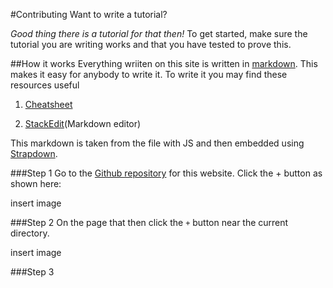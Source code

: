 #Contributing
Want to write a tutorial?

*Good thing there is a tutorial for that then!*
To get started, make sure the tutorial you are writing works and that you have tested to prove this.

##How it works
Everything wriiten on this site is written in [markdown](https://daringfireball.net/projects/markdown/).
This makes it easy for anybody to write it. To write it you may find these resources useful 

1. [Cheatsheet](https://help.github.com/articles/markdown-basics/)

2. [StackEdit](https://stackedit.io/editor)(Markdown editor)

This markdown is taken from the file with JS and then embedded using [Strapdown](http://strapdownjs.com/).

###Step 1
Go to the [Github repository](https://github.com/francislewis/How-to) for this website. Click the + button as shown here:

insert image


###Step 2
On the page that then click the `+`  button near the current directory.

insert image

###Step 3

